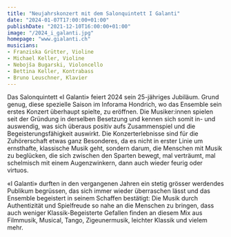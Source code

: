 ```yaml
---
title: "Neujahrskonzert mit dem Salonquintett I Galanti"
date: "2024-01-07T17:00:00+01:00"
publishDate: "2021-12-10T16:00:00+01:00"
image: "/2024_i_galanti.jpg"
homepage: "www.gialanti.ch"
musicians:
- Franziska Grütter, Violine
- Michael Keller, Violine
- Nebojša Bugarski, Violoncello
- Bettina Keller, Kontrabass
- Bruno Leuschner, Klavier
---
```


Das Salonquintett «I Galanti» feiert 2024 sein 25-jähriges Jubiläum. Grund genug, diese spezielle Saison im Inforama Hondrich, wo das
Ensemble sein erstes Konzert überhaupt spielte, zu eröffnen. Die Musiker:innen spielen seit der Gründung in derselben Besetzung
und kennen sich somit in- und auswendig, was sich überaus positiv aufs Zusammenspiel und die Begeisterungsfähigkeit auswirkt.
Die Konzerterlebnisse sind für die Zuhörerschaft etwas ganz Besonderes, da es nicht in erster Linie um ernsthafte, klassische Musik geht,
sondern darum, die Menschen mit Musik zu beglücken, die sich zwischen den Sparten bewegt, mal verträumt, mal schelmisch mit einem
Augenzwinkern, dann auch wieder feurig oder virtuos.

«I Galanti» durften in den vergangenen Jahren ein stetig grösser werdendes Publikum begrüssen, das sich immer wieder überraschen lässt
und das Ensemble begeistert in seinem Schaffen bestätigt: Die Musik durch Authentizität und Spielfreude so nahe an die Menschen zu bringen,
dass auch weniger Klassik-Begeisterte Gefallen finden an diesem Mix aus Filmmusik, Musical, Tango, Zigeunermusik, leichter Klassik und
vielem mehr.
